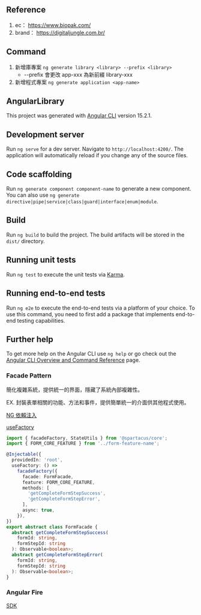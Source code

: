 ## Reference

1. ec： https://www.biopak.com/
2. brand： https://digitaljungle.com.br/

## Command

1. 新增庫專案 `ng generate library <library> --prefix <library>` 
   * --prefix 會更改 app-xxx 為新前綴 library-xxx
2. 新增程式專案 `ng generate application <app-name>` 

## AngularLibrary

This project was generated with [Angular CLI](https://github.com/angular/angular-cli) version 15.2.1.

## Development server

Run `ng serve` for a dev server. Navigate to `http://localhost:4200/`. The application will automatically reload if you change any of the source files.

## Code scaffolding

Run `ng generate component component-name` to generate a new component. You can also use `ng generate directive|pipe|service|class|guard|interface|enum|module`.

## Build

Run `ng build` to build the project. The build artifacts will be stored in the `dist/` directory.

## Running unit tests

Run `ng test` to execute the unit tests via [Karma](https://karma-runner.github.io).

## Running end-to-end tests

Run `ng e2e` to execute the end-to-end tests via a platform of your choice. To use this command, you need to first add a package that implements end-to-end testing capabilities.

## Further help

To get more help on the Angular CLI use `ng help` or go check out the [Angular CLI Overview and Command Reference](https://angular.io/cli) page.

### Facade Pattern

簡化複雜系統，提供統一的界面，隱藏了系統內部複雜性。

EX. 封裝表單相關的功能、方法和事件，提供簡單統一的介面供其他程式使用。

[NG 依賴注入](https://ithelp.ithome.com.tw/articles/10207990)

[useFactory](https://fullstackladder.dev/blog/2018/11/05/mastering-angular-21-ngmodule-providers-2/)

```typescript
import { facadeFactory, StateUtils } from '@spartacus/core';
import { FORM_CORE_FEATURE } from '../form-feature-name';

@Injectable({
  providedIn: 'root',
  useFactory: () =>
    facadeFactory({
      facade: FormFacade,
      feature: FORM_CORE_FEATURE,
      methods: [
        'getCompleteFormStepSuccess',
        'getCompleteFormStepError',
      ],
      async: true,
    }),
})
export abstract class FormFacade {
  abstract getCompleteFormStepSuccess(
    formId: string,
    formStepId: string
  ): Observable<boolean>;
  abstract getCompleteFormStepError(
    formId: string,
    formStepId: string
  ): Observable<boolean>;
}
```

### Angular Fire

[SDK](https://github.com/angular/angularfire/issues/3353)